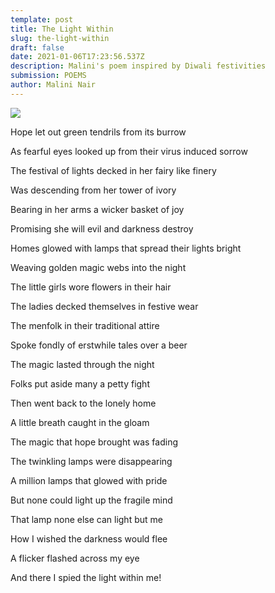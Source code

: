 ```yaml
---
template: post
title: The Light Within
slug: the-light-within
draft: false
date: 2021-01-06T17:23:56.537Z
description: Malini's poem inspired by Diwali festivities
submission: POEMS
author: Malini Nair
---
```

![](/media/alys-barton-fbv1pjndkyi-malini.jpeg)

Hope let out green tendrils from its burrow

As fearful eyes looked up from their virus induced sorrow

The festival of lights decked in her fairy like finery

Was descending from her tower of ivory

Bearing in her arms a wicker basket of joy

Promising she will evil and darkness destroy

Homes glowed with lamps that spread their lights bright

Weaving golden magic webs into the night

The little girls wore flowers in their hair

The ladies decked themselves in festive wear

The menfolk in their traditional attire

Spoke fondly of erstwhile tales over a beer

The magic lasted through the night

Folks put aside many a petty fight

Then went back to the lonely home

A little breath caught in the gloam

The magic that hope brought was fading

The twinkling lamps were disappearing

A million lamps that glowed with pride

But none could light up the fragile mind

That lamp none else can light but me

How I wished the darkness would flee

A flicker flashed across my eye

And there I spied the light within me!